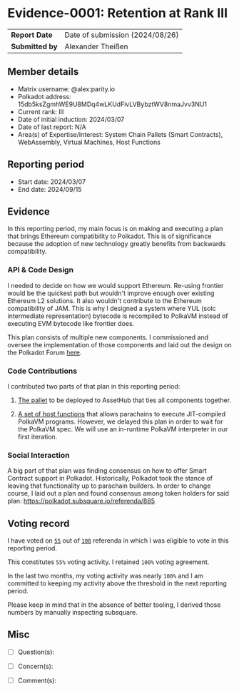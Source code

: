 # Evidence-0001: Retention at Rank III

|                 |                                                                                             |
| --------------- | ------------------------------------------------------------------------------------------- |
| **Report Date** | Date of submission (2024/08/26)                                                             |
| **Submitted by**| Alexander Theißen                                                                           |


## Member details

- Matrix username: @alex:parity.io
- Polkadot address: 15db5ksZgmhWE9U8MDq4wLKUdFivLVBybztWV8nmaJvv3NU1
- Current rank: III
- Date of initial induction: 2024/03/07
- Date of last report: N/A
- Area(s) of Expertise/Interest: System Chain Pallets (Smart Contracts), WebAssembly, Virtual Machines, Host Functions


## Reporting period

- Start date: 2024/03/07
- End date: 2024/09/15


## Evidence

In this reporting period, my main focus is on making and executing a plan that brings Ethereum compatibility to Polkadot.
This is of significance because the adoption of new technology greatly benefits from backwards compatibility.

### API & Code Design

I needed to decide on how we would support Ethereum. Re-using frontier would be the quickest path but wouldn't improve enough
over existing Ethereum L2 solutions. It also wouldn't contribute to the Ethereum compatibility of JAM. This is why I designed
a system where YUL (solc intermediate representation) bytecode is recompiled to PolkaVM instead of executing
EVM bytecode like frontier does.

This plan consists of multiple new components. I commissioned and oversee the implementation of those components
and laid out the design on the Polkadot Forum [here](https://forum.polkadot.network/t/contracts-on-assethub-roadmap/9513).

### Code Contributions

I contributed two parts of that plan in this reporting period:

1) [The pallet](https://github.com/paritytech/polkadot-sdk/pull/5293) to be deployed to AssetHub that ties all components together.

2) [A set of host functions](https://github.com/paritytech/polkadot-sdk/pull/3520) that allows parachains to execute JIT-compiled
PolkaVM programs. However, we delayed this plan in order to wait for the PolkaVM spec. We will use an in-runtime PolkaVM interpreter
in our first iteration.

### Social Interaction

A big part of that plan was finding consensus on how to offer Smart Contract support in Polkadot.
Historically, Polkadot took the stance of leaving that functionality up to parachain builders.
In order to change course, I laid out a plan and found consensus among token holders for said plan:
https://polkadot.subsquare.io/referenda/885

## Voting record

I have voted on [`55`](https://collectives.subsquare.io/user/15db5ksZgmhWE9U8MDq4wLKUdFivLVBybztWV8nmaJvv3NU1/votes)
out of [`108`](https://collectives.subsquare.io/fellowship) referenda in which I was eligible to vote in this reporting period.

This constitutes `55%` voting activity. I retained `100%` voting agreement.

In the last two months, my voting activity was nearly `100%` and I am committed to keeping my activity above the
threshold in the next reporting period.

Please keep in mind that in the absence of better tooling, I derived those numbers by manually inspecting subsquare.

## Misc

- [ ] Question(s):

- [ ] Concern(s):

- [ ] Comment(s):
